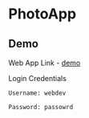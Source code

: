 # PhotoApp



## Demo

Web App Link  - [demo](https://photo-app-clone-demo.herokuapp.com/login)

Login Credentials
  ```
  Username: webdev

  Password: passowrd
  ```


